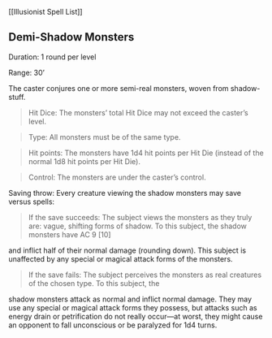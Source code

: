 [[Illusionist Spell List]]

## Demi-Shadow Monsters                   

Duration: 1 round per level

Range: 30’

The caster conjures one or more semi-real monsters, woven from shadow-stuff.

> Hit Dice: The monsters’ total Hit Dice may not exceed the caster’s level.

> Type: All monsters must be of the same type.

> Hit points: The monsters have 1d4 hit points per Hit Die (instead of the normal 1d8 hit points per Hit Die).

> Control: The monsters are under the caster’s control.

Saving throw: Every creature viewing the shadow monsters may save versus spells:

> If the save succeeds: The subject views the monsters as they truly are: vague, shifting forms of shadow. To this subject, the shadow monsters have AC 9 [10]

and inflict half of their normal damage (rounding down). This subject is unaffected by any special or magical attack forms of the monsters.

> If the save fails: The subject perceives the monsters as real creatures of the chosen type. To this subject, the

shadow monsters attack as normal and inflict normal damage. They may use any special or magical attack forms they possess, but attacks such as energy drain or petrification do not really occur—at worst, they might cause an opponent to fall unconscious or be paralyzed for 1d4 turns.